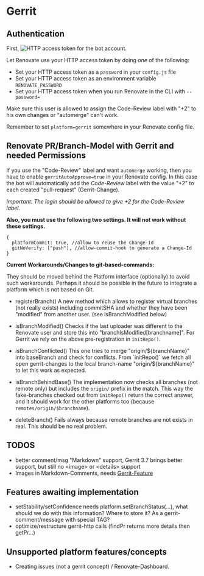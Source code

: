 # Gerrit

## Authentication

First, ![HTTP access token](/assets/images/gerrit-http-password.png) for the bot account.

Let Renovate use your HTTP access token by doing _one_ of the following:

- Set your HTTP access token as a `password` in your `config.js` file
- Set your HTTP access token as an environment variable `RENOVATE_PASSWORD`
- Set your HTTP access token when you run Renovate in the CLI with `--password=`

Make sure this user is allowed to assign the Code-Review label with "+2" to his own changes or "automerge" can't work.

Remember to set `platform=gerrit` somewhere in your Renovate config file.

## Renovate PR/Branch-Model with Gerrit and needed Permissions

If you use the "Code-Review" label and want `automerge` working, then you have to enable `gerritAutoApprove=true` in your Renovate config.
In this case the bot will automatically add the _Code-Review_ label with the value "+2" to each created "pull-request" (Gerrit-Change).

_Important: The login should be allowed to give +2 for the Code-Review label._

**Also, you must use the following two settings. It will not work without these settings.**

```
{
  platformCommit: true, //allow to reuse the Change-Id
  gitNoVerify: ["push"], //allow-commit-hook to generate a Change-Id
}
```

**Current Workarounds/Changes to git-based-commands:**

They should be moved behind the Platform interface (optionally) to avoid such workarounds.
Perhaps it should be possible in the future to integrate a platform which is not based on Git.

- registerBranch()
  A new method which allows to register virtual branches (not really exists) including commitSHA and whether they have been "modified" from another user. (see isBranchModified below)

- isBranchModified()
  Checks if the last uploader was different to the Renovate user and store this into "branchIsModified[branchname]". For Gerrit we rely on the above pre-registration in `initRepo()`.

- isBranchConflicted()
  This one tries to merge "origin/${branchName}" into baseBranch and check for conflicts. From `initRepo()` we fetch all open gerrit-changes to the local branch-name "origin/${branchName}" to let this work as expected.

- isBranchBehindBase()
  The implementation now checks all branches (not remote only) but includes the `origin/` prefix in the match. This way the fake-branches checked out from `initRepo()` return the correct answer, and it should work for the other platforms too (because `remotes/origin/$branchname`).

- deleteBranch()
  Fails always because remote branches are not exists in real. This should be no real problem.

## TODOS

- better comment/msg "Markdown" support, Gerrit 3.7 brings better support, but still no &lt;image&gt; or &lt;details&gt; support
- Images in Markdown-Comments, needs [Gerrit-Feature](https://bugs.chromium.org/p/gerrit/issues/detail?id=2015)

## Features awaiting implementation

- setStability/setConfidence needs platform.setBranchStatus(...), what should we do with this information? Where to store it? As a gerrit-comment/message with special TAG?
- optimize/restructure gerrit-http calls (findPr returns more details then getPr...)

## Unsupported platform features/concepts

- Creating issues (not a gerrit concept) / Renovate-Dashboard.
